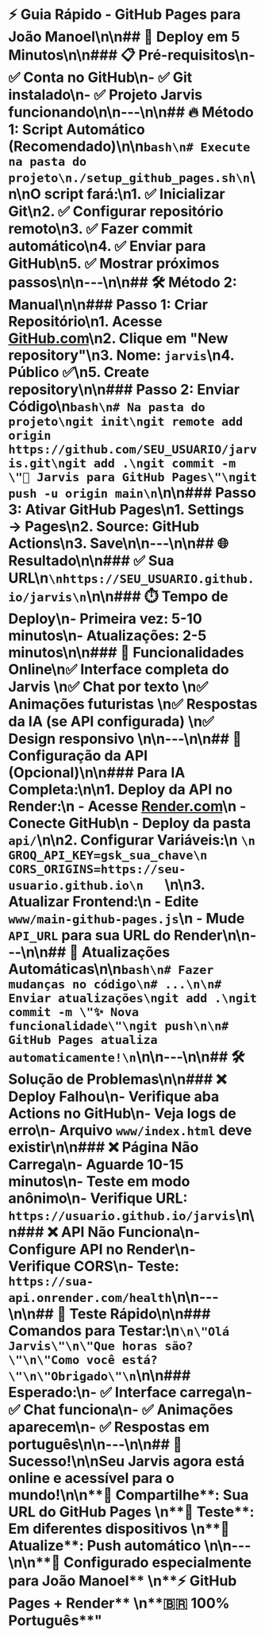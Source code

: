 # ⚡ Guia Rápido - GitHub Pages para João Manoel\n\n## 🚀 **Deploy em 5 Minutos**\n\n### 📋 **Pré-requisitos**\n- ✅ Conta no GitHub\n- ✅ Git instalado\n- ✅ Projeto Jarvis funcionando\n\n---\n\n## 🔥 **Método 1: Script Automático (Recomendado)**\n\n```bash\n# Execute na pasta do projeto\n./setup_github_pages.sh\n```\n\n**O script fará:**\n1. ✅ Inicializar Git\n2. ✅ Configurar repositório remoto\n3. ✅ Fazer commit automático\n4. ✅ Enviar para GitHub\n5. ✅ Mostrar próximos passos\n\n---\n\n## 🛠️ **Método 2: Manual**\n\n### Passo 1: Criar Repositório\n1. Acesse [GitHub.com](https://github.com)\n2. Clique em **\"New repository\"**\n3. Nome: `jarvis`\n4. Público ✅\n5. **Create repository**\n\n### Passo 2: Enviar Código\n```bash\n# Na pasta do projeto\ngit init\ngit remote add origin https://github.com/SEU_USUARIO/jarvis.git\ngit add .\ngit commit -m \"🚀 Jarvis para GitHub Pages\"\ngit push -u origin main\n```\n\n### Passo 3: Ativar GitHub Pages\n1. **Settings** → **Pages**\n2. **Source**: GitHub Actions\n3. **Save**\n\n---\n\n## 🌐 **Resultado**\n\n### ✅ **Sua URL**\n```\nhttps://SEU_USUARIO.github.io/jarvis\n```\n\n### ⏱️ **Tempo de Deploy**\n- **Primeira vez**: 5-10 minutos\n- **Atualizações**: 2-5 minutos\n\n### 🎯 **Funcionalidades Online**\n✅ Interface completa do Jarvis  \n✅ Chat por texto  \n✅ Animações futuristas  \n✅ Respostas da IA (se API configurada)  \n✅ Design responsivo  \n\n---\n\n## 🔧 **Configuração da API (Opcional)**\n\n### Para IA Completa:\n\n1. **Deploy da API no Render**:\n   - Acesse [Render.com](https://render.com)\n   - Conecte GitHub\n   - Deploy da pasta `api/`\n\n2. **Configurar Variáveis**:\n   ```\n   GROQ_API_KEY=gsk_sua_chave\n   CORS_ORIGINS=https://seu-usuario.github.io\n   ```\n\n3. **Atualizar Frontend**:\n   - Edite `www/main-github-pages.js`\n   - Mude `API_URL` para sua URL do Render\n\n---\n\n## 🔄 **Atualizações Automáticas**\n\n```bash\n# Fazer mudanças no código\n# ...\n\n# Enviar atualizações\ngit add .\ngit commit -m \"✨ Nova funcionalidade\"\ngit push\n\n# GitHub Pages atualiza automaticamente!\n```\n\n---\n\n## 🛠️ **Solução de Problemas**\n\n### ❌ **Deploy Falhou**\n- Verifique aba **Actions** no GitHub\n- Veja logs de erro\n- Arquivo `www/index.html` deve existir\n\n### ❌ **Página Não Carrega**\n- Aguarde 10-15 minutos\n- Teste em modo anônimo\n- Verifique URL: `https://usuario.github.io/jarvis`\n\n### ❌ **API Não Funciona**\n- Configure API no Render\n- Verifique CORS\n- Teste: `https://sua-api.onrender.com/health`\n\n---\n\n## 📱 **Teste Rápido**\n\n### Comandos para Testar:\n```\n\"Olá Jarvis\"\n\"Que horas são?\"\n\"Como você está?\"\n\"Obrigado\"\n```\n\n### Esperado:\n- ✅ Interface carrega\n- ✅ Chat funciona\n- ✅ Animações aparecem\n- ✅ Respostas em português\n\n---\n\n## 🎉 **Sucesso!**\n\nSeu Jarvis agora está online e acessível para o mundo!\n\n**🔗 Compartilhe**: Sua URL do GitHub Pages  \n**📱 Teste**: Em diferentes dispositivos  \n**🔄 Atualize**: Push automático  \n\n---\n\n**🤖 Configurado especialmente para João Manoel**  \n**⚡ GitHub Pages + Render**  \n**🇧🇷 100% Português**"